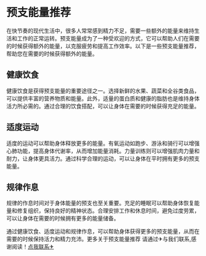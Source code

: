 # 预支能量推荐

在快节奏的现代生活中，很多人常常感到精力不足，需要一些额外的能量来维持生活和工作的正常运转。预支能量成为了一种受欢迎的方式，它可以帮助人们在需要的时候获得额外的能量，以克服疲劳和提高工作效率。以下是一些预支能量推荐，帮助您在需要的时候获得额外的能量。

## 健康饮食

健康饮食是获得预支能量的重要途径之一。选择新鲜的水果、蔬菜和全谷类食品，可以提供丰富的营养物质和能量。此外，适量的蛋白质和健康的脂肪也是维持身体活力所必需的。通过合理的饮食搭配，可以让身体在需要的时候获得充足的能量。

## 适度运动

适度的运动可以帮助身体释放更多的能量。有氧运动如跑步、游泳和骑行可以增强心肺功能，提高身体代谢率，从而增加能量消耗。力量训练则可以增强肌肉力量和耐力，让身体更具活力。通过科学合理的运动，可以让身体在平时拥有更多的预支能量。

## 规律作息

规律的作息时间对于身体能量的预支也至关重要。充足的睡眠可以帮助身体恢复能量和修复组织，保持良好的精神状态。合理安排工作和休息时间，避免过度劳累，可以让身体在需要的时候拥有更多的能量储备。

通过健康饮食、适度运动和规律作息，可以帮助身体获得更多的预支能量，从而在需要的时候保持活力和精力充沛。更多关于预支能量推荐 请通过✈与我们联系,感谢阅读！[点我联系✈](https://img.k02.cc)